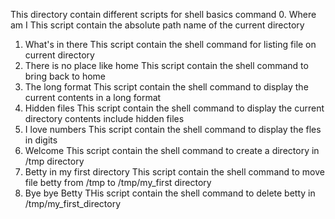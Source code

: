 This directory contain different scripts for shell basics command
0. Where am I
   This script contain the absolute path name of the current directory
1. What's in there
   This script contain the shell command for listing file on current directory
2. There is no place like home
   This script contain the shell command to bring back to home
3. The long format
   This script contain the shell command to display the current contents in a long format
4. Hidden files
   This script contain the shell command to display the current directory contents include hidden files
5. I love numbers
   This script contain the shell command to display the fles in digits
6. Welcome
   This script contain the shell command to create a directory in /tmp directory
7. Betty in my first directory
   This script contain the shell command to move file betty from /tmp to /tmp/my_first directory
8. Bye bye Betty
   THis script contain the shell command to delete betty in /tmp/my_first_directory